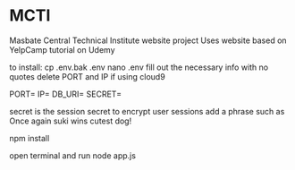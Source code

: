 # MCTI

Masbate Central Technical Institute website project
Uses website based on YelpCamp tutorial on Udemy

to install:
cp .env.bak .env
nano .env
fill out the necessary info with no quotes 
delete PORT and IP if using cloud9

PORT=
IP=
DB_URI=
SECRET=

secret is the session secret to encrypt user sessions
add a phrase such as Once again suki wins cutest dog!

npm install

open terminal and run node app.js
